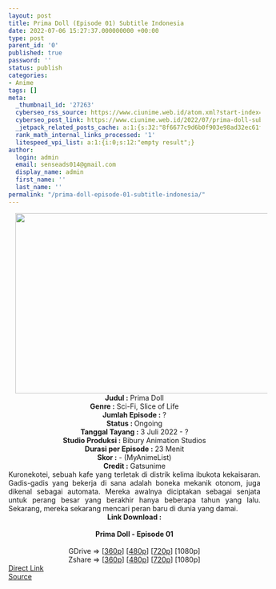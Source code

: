 ```yaml
---
layout: post
title: Prima Doll (Episode 01) Subtitle Indonesia
date: 2022-07-06 15:27:37.000000000 +00:00
type: post
parent_id: '0'
published: true
password: ''
status: publish
categories:
- Anime
tags: []
meta:
  _thumbnail_id: '27263'
  cyberseo_rss_source: https://www.ciunime.web.id/atom.xml?start-index=1
  cyberseo_post_link: https://www.ciunime.web.id/2022/07/prima-doll-subtitle-indonesia.html
  _jetpack_related_posts_cache: a:1:{s:32:"8f6677c9d6b0f903e98ad32ec61f8deb";a:2:{s:7:"expires";i:1658672449;s:7:"payload";a:3:{i:0;a:1:{s:2:"id";i:27540;}i:1;a:1:{s:2:"id";i:27210;}i:2;a:1:{s:2:"id";i:27504;}}}}
  rank_math_internal_links_processed: '1'
  litespeed_vpi_list: a:1:{i:0;s:12:"empty result";}
author:
  login: admin
  email: senseads014@gmail.com
  display_name: admin
  first_name: ''
  last_name: ''
permalink: "/prima-doll-episode-01-subtitle-indonesia/"
---
```

<div class="separator" style="clear: both; text-align: center;"><a href="https://blogger.googleusercontent.com/img/b/R29vZ2xl/AVvXsEi6IPfF6XxbmIxWg0OibuP4GMIo8pbOGBCWtkFYhUiOWjDRt_BXIrIYTR67bbdqf5p96TQZC5Np76KY8DjfrSoKJ2UDYR3mzW8X70wuhKupy9eBqB0DVj1gwSJa1gIjqIAX-X7g9pzgmd1U337WE3kDo3DU-1vVxBRY_qoPkFeo8XvxqhV6igCY5HQj/s1280/Prima%20Doll.png" style="margin-left: 1em; margin-right: 1em;"><img border="0" data-original-height="720" data-original-width="1280" height="360" src="{{ site.baseurl }}/assets/2022/07/Prima%20Doll.png" width="640" /></a></div>
<div class="separator" style="clear: both; text-align: center;"></div>
<div style="text-align: center;"><b>Judul</b><b><b> </b>:</b> Prima Doll</div>
<div style="text-align: center;"><b><b>Genre :</b></b> Sci-Fi, Slice of Life</div>
<div style="text-align: center;"><b>Jumlah Episode :</b> ?<br /><b>Status :&nbsp;</b>Ongoing<br /><b>Tanggal Tayang :</b> 3 Juli 2022 - ?<br /><b>Studio Produksi :</b>&nbsp;Bibury Animation Studios<br /><b>Durasi per Episode :</b> 23 Menit</div>
<div style="text-align: center;"><b>Skor :</b> - (MyAnimeList)</div>
<div style="text-align: center;"><b>Credit :</b>&nbsp;Gatsunime</div>
<div style="text-align: center;"></div>
<div style="text-align: justify;">Kuronekotei, sebuah kafe yang terletak di distrik kelima ibukota kekaisaran. Gadis-gadis yang bekerja di sana adalah boneka mekanik otonom, juga dikenal sebagai automata. Mereka awalnya diciptakan sebagai senjata untuk perang besar yang berakhir hanya beberapa tahun yang lalu. Sekarang, mereka sekarang mencari peran baru di dunia yang damai.</div>
<div style="text-align: justify;"></div>
<div style="text-align: justify;"></div>
<div style="text-align: center;">
<div style="text-align: center;">
<div style="text-align: left;">
<div style="text-align: center;"><b>Link Download :</b></div>
<div style="text-align: center;"><b><br /></b></div>
<div style="text-align: center;"><span style="text-align: left;"><b>Prima Doll</b></span><b>&nbsp;- Episode 01</b></div>
<div style="text-align: center;"><b><br /></b></div>
<div style="text-align: center;">GDrive =&gt; [<a href="http://www.solidfiles.com/v/2YA7MjNY4Zep2" target="_blank" rel="noopener">360p</a>] [<a href="http://www.solidfiles.com/v/2YA7M6vmDe3j2" target="_blank" rel="noopener">480p</a>] [<a href="http://www.solidfiles.com/v/aMq3v5M3xeD6P" target="_blank" rel="noopener">720p</a>] [1080p]</div>
<div style="text-align: center;">Zshare =&gt; [<a href="https://www98.zippyshare.com/v/UW6pOqeO/file.html" target="_blank" rel="noopener">360p</a>] [<a href="https://www98.zippyshare.com/v/z7oEhwtY/file.html" target="_blank" rel="noopener">480p</a>] [<a href="https://www98.zippyshare.com/v/8jWXJps6/file.html" target="_blank" rel="noopener">720p</a>] [1080p]</div>
</div>
</div>
</div>
<link rel="stylesheet" href="https://cdnjs.cloudflare.com/ajax/libs/font-awesome/4.7.0/css/font-awesome.min.css" />
<div class="divbtn"> <a href="https://handymansurrender.com/fihup8buzv?key=94550f7ce39444073321dde3b8782f97" class="btn"><i class="fa fa-download"></i> Direct Link</a> <br /><a href="https://www.ciunime.web.id/2022/07/prima-doll-subtitle-indonesia.html">Source</a> </div>
